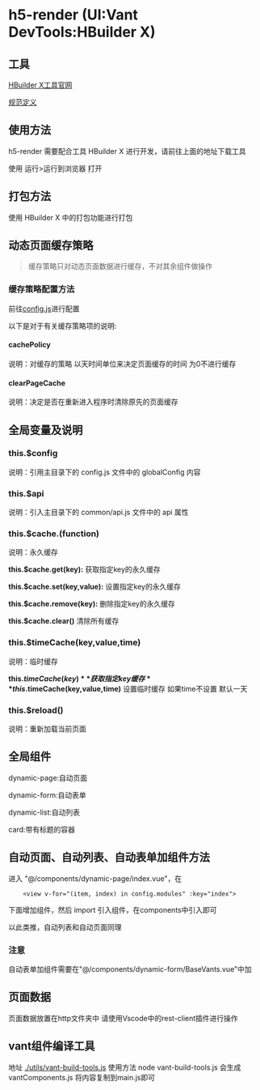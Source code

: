 # h5-render (UI:Vant DevTools:HBuilder X)

## 工具

[HBuilder X工具官网](https://www.dcloud.io/hbuilderx.html)

[规范定义](https://github.com/smallsaas/auto-render)

## 使用方法

h5-render 需要配合工具 HBuilder X 进行开发，请前往上面的地址下载工具

使用 运行>运行到浏览器 打开

## 打包方法

使用 HBuilder X 中的打包功能进行打包

## 动态页面缓存策略

> 缓存策略只对动态页面数据进行缓存，不对其余组件做操作

### 缓存策略配置方法

前往[config.js](./config.js)进行配置

以下是对于有关缓存策略项的说明:

#### cachePolicy

说明：对缓存的策略 以天时间单位来决定页面缓存的时间 为0不进行缓存

#### clearPageCache

说明：决定是否在重新进入程序时清除原先的页面缓存

## 全局变量及说明

### this.$config

说明：引用主目录下的 config.js 文件中的 globalConfig 内容

### this.$api

说明：引入主目录下的 common/api.js 文件中的 api 属性

### this.$cache.(function)

说明：永久缓存

**this.$cache.get(key):** 获取指定key的永久缓存

**this.$cache.set(key,value):** 设置指定key的永久缓存

**this.$cache.remove(key):** 删除指定key的永久缓存

**this.$cache.clear()** 清除所有缓存

### this.$timeCache(key,value,time)

说明：临时缓存

**this.$timeCache(key)** 获取指定key缓存
**this.$timeCache(key,value,time)** 设置临时缓存 如果time不设置 默认一天

### this.$reload()

说明：重新加载当前页面

## 全局组件

dynamic-page:自动页面

dynamic-form:自动表单

dynamic-list:自动列表

card:带有标题的容器

## 自动页面、自动列表、自动表单加组件方法

进入 "@/components/dynamic-page/index.vue"，在
```vue
	<view v-for="(item, index) in config.modules" :key="index">
```
下面增加组件，然后 import 引入组件，在components中引入即可

以此类推，自动列表和自动页面同理

### 注意
自动表单加组件需要在"@/components/dynamic-form/BaseVants.vue"中加

## 页面数据

页面数据放置在http文件夹中 请使用Vscode中的rest-client插件进行操作

## vant组件编译工具

地址 [./utils/vant-build-tools.js](./utils/vant-build-tools.js)
使用方法 node vant-build-tools.js 会生成vantComponents.js 将内容复制到main.js即可